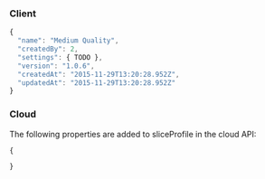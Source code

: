 ### Client

``` js
{
  "name": "Medium Quality",
  "createdBy": 2,
  "settings": { TODO },
  "version": "1.0.6",
  "createdAt": "2015-11-29T13:20:28.952Z",
  "updatedAt": "2015-11-29T13:20:28.952Z"
}
```

### Cloud
The following properties are added to sliceProfile in the cloud API:

``` js
{

}
```
